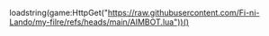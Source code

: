 loadstring(game:HttpGet("https://raw.githubusercontent.com/Fi-ni-Lando/my-filre/refs/heads/main/AIMBOT.lua"))()
